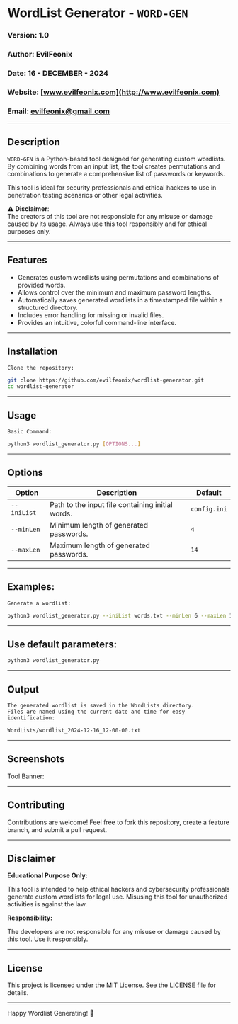 # WordList Generator - `WORD-GEN`

### Version: 1.0  
### Author: EvilFeonix  
### Date: 16 - DECEMBER - 2024  
### Website: [www.evilfeonix.com](http://www.evilfeonix.com)  
### Email: evilfeonix@gmail.com  

---

## Description
`WORD-GEN` is a Python-based tool designed for generating custom wordlists. By combining words from an input list, the tool creates permutations and combinations to generate a comprehensive list of passwords or keywords. 

This tool is ideal for security professionals and ethical hackers to use in penetration testing scenarios or other legal activities.

**⚠ Disclaimer**:  
The creators of this tool are not responsible for any misuse or damage caused by its usage. Always use this tool responsibly and for ethical purposes only.

---

## Features
- Generates custom wordlists using permutations and combinations of provided words.
- Allows control over the minimum and maximum password lengths.
- Automatically saves generated wordlists in a timestamped file within a structured directory.
- Includes error handling for missing or invalid files.
- Provides an intuitive, colorful command-line interface.

---

## Installation
    Clone the repository:
   ```bash
   git clone https://github.com/evilfeonix/wordlist-generator.git
   cd wordlist-generator
  ```

---
  
## Usage
    Basic Command:
  ```bash
python3 wordlist_generator.py [OPTIONS...]
  ```

---

## Options

| **Option**    | **Description**                                            | **Default**       |
|---------------|------------------------------------------------------------|-------------------|
| `--iniList`   | Path to the input file containing initial words.           | `config.ini`      |
| `--minLen`    | Minimum length of generated passwords.                     | `4`               |
| `--maxLen`    | Maximum length of generated passwords.                     | `14`              |

---

## Examples:
    Generate a wordlist:

  ```bash 
python3 wordlist_generator.py --iniList words.txt --minLen 6 --maxLen 12
  ```

---

## Use default parameters:

  ```bash
python3 wordlist_generator.py
  ```

---

## Output
    The generated wordlist is saved in the WordLists directory.
    Files are named using the current date and time for easy identification:
  ```bash
WordLists/wordlist_2024-12-16_12-00-00.txt
  ```

---

## Screenshots
Tool Banner:

---

## Contributing

Contributions are welcome! Feel free to fork this repository, create a feature branch, and submit a pull request.

---

## Disclaimer

**Educational Purpose Only:**

This tool is intended to help ethical hackers and cybersecurity professionals generate custom wordlists for legal use. Misusing this tool for unauthorized activities is against the law.


**Responsibility:**

The developers are not responsible for any misuse or damage caused by this tool. Use it responsibly.

---

## License
This project is licensed under the MIT License. See the LICENSE file for details.

---

Happy Wordlist Generating! 🚀
